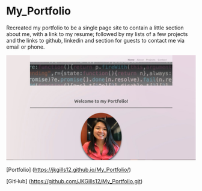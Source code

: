 # My_Portfolio

Recreated my portfolio to be a single page site to contain a little section about me, with a link to my resume; followed by my lists of a few projects and the links to github, linkedin and section for guests to contact me via email or phone.

![screenshot](/assets/images/portfolio-screenshot.jpg)

[Portfolio] (https://jkgills12.github.io/My_Portfolio/)

[GitHub] (https://github.com/JKGills12/My_Portfolio.git)

